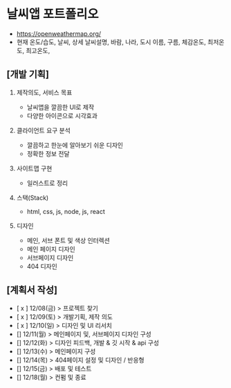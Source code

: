 # 날씨앱 포트폴리오

- https://openweathermap.org/
- 현재 온도/습도, 날씨, 상세 날씨설명, 바람, 나라, 도시 이름, 구름, 체감온도, 최저온도, 최고온도,

## [개발 기획]

1. 제작의도, 서비스 목표

   - 날씨앱을 깔끔한 UI로 제작
   - 다양한 아이콘으로 시각효과

2. 클라이언트 요구 분석

   - 깔끔하고 한눈에 알아보기 쉬운 디자인
   - 정확한 정보 전달

3. 사이트맵 구현

   - 일러스트로 정리

4. 스택(Stack)

   - html, css, js, node, js, react

5. 디자인
   - 메인, 서브 폰트 및 색상 인터렉션
   - 메인 페이지 디자인
   - 서브페이지 디자인
   - 404 디자인

## [계획서 작성]

- [ x ] 12/08(금) > 프로젝트 찾기
- [ x ] 12/09(토) > 개발기획, 제작 의도
- [ x ] 12/10(일) > 디자인 및 UI 리서치
- [] 12/11(월) > 메인페이지 및, 서브페이지 디자인 구성
- [] 12/12(화) > 디자인 피드백, 개발 & 깃 시작 & api 구성
- [] 12/13(수) > 메인페이지 구성
- [] 12/14(목) > 404페이지 설정 및 디자인 / 반응형
- [] 12/15(금) > 배포 및 테스트
- [] 12/18(월) > 컨펌 및 종료
